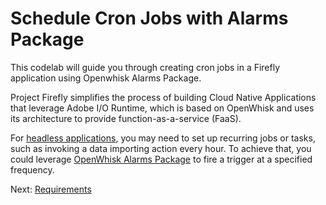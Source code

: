 # Schedule Cron Jobs with Alarms Package

This codelab will guide you through creating cron jobs in a Firefly application using Openwhisk Alarms Package. 

Project Firefly simplifies the process of building Cloud Native Applications that leverage Adobe I/O Runtime, which is based on OpenWhisk and uses its architecture to provide function-as-a-service (FaaS). 

For [headless applications](https://github.com/AdobeDocs/project-firefly/blob/master/guides/architecture_overview.md#headless-application), you may need to set up recurring jobs or tasks, such as invoking a data importing action every hour. To achieve that, you could leverage [OpenWhisk Alarms Package](https://github.com/apache/openwhisk-package-alarms) to fire a trigger at a specified frequency. 

Next: [Requirements](lessons/requirements.md)